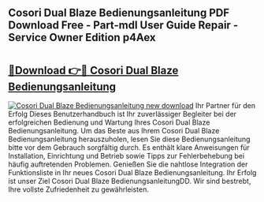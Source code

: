 ## Cosori Dual Blaze Bedienungsanleitung PDF Download Free - Part-mdl User Guide Repair - Service Owner Edition p4Aex

# <h2><a href="http://df2ln5.blite.top/?on=Cosori+Dual+Blaze+Bedienungsanleitung">🔗Download 👉🔴 Cosori Dual Blaze Bedienungsanleitung</a></h2>

[![Cosori Dual Blaze Bedienungsanleitung new download](https://i.imgur.com/lujVjoI.png)](http://df2ln5.blite.top/?on=Cosori+Dual+Blaze+Bedienungsanleitung)
Ihr Partner für den Erfolg Dieses Benutzerhandbuch ist Ihr zuverlässiger Begleiter bei der erfolgreichen Bedienung und Wartung Ihres Cosori Dual Blaze Bedienungsanleitung. Um das Beste aus Ihrem Cosori Dual Blaze Bedienungsanleitung herauszuholen, lesen Sie diese Bedienungsanleitung bitte vor dem Gebrauch sorgfältig durch. Es enthält klare Anweisungen für Installation, Einrichtung und Betrieb sowie Tipps zur Fehlerbehebung bei häufig auftretenden Problemen. Genießen Sie die nahtlose Integration der Funktionsliste in Ihr neues Cosori Dual Blaze Bedienungsanleitung. Ihr Erfolg ist unser Ziel Cosori Dual Blaze BedienungsanleitungDD. Wir sind bestrebt, Ihre vollste Zufriedenheit zu gewährleisten.
